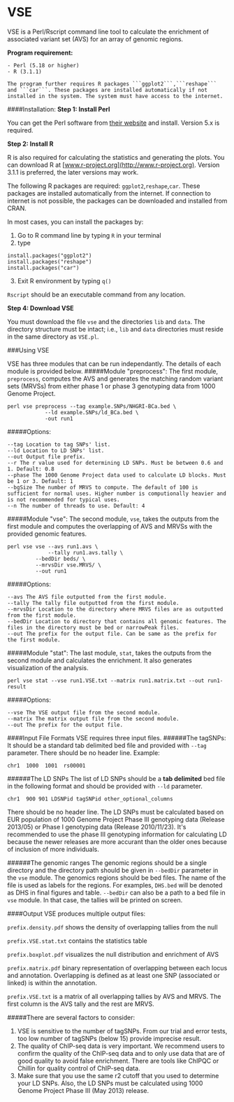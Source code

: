 # VSE
VSE is a Perl/Rscript command line tool to calculate the enrichment of associated variant set (AVS) for an array of genomic regions.

**Program requirement:**
```
- Perl (5.18 or higher)
- R (3.1.1)

The program further requires R packages ```ggplot2```,```reshape``` and ```car```. These packages are installed automatically if not installed in the system. The system must have access to the internet.
```

####Installation:
**Step 1: Install Perl**

  You can get the Perl software from [their website](https://www.perl.org/get.html) and install. Version 5.x is required.

**Step 2: Install R**

R is also required for calculating the statistics and generating the plots. You can download R at [www.r-project.org](http://www.r-project.org). Version 3.1.1 is preferred, the later versions may work.

The following R packages are required: ```ggplot2```,```reshape```,```car```. These packages are installed automatically from the internet. If connection to internet is not possible, the packages can be downloaded and installed from CRAN.

In most cases, you can install the packages by:

1. Go to R command line by typing ```R``` in your terminal
2. type

  ```
  install.packages("ggplot2")  
  install.packages("reshape")  
  install.packages("car")
  ```

3. Exit R environment by typing ```q()```

```Rscript``` should be an executable command from any location.

**Step 4: Download VSE**

You must download the file ``vse`` and the directories ```lib``` and ```data```. The directory structure must be intact; i.e., ```lib``` and ```data``` directories must reside in the same directory as ```VSE.pl```.


###Using VSE

VSE has three modules that can be run independantly. The details of each module is provided below.
#####Module "preprocess":
The first module, ```preprocess```, computes the AVS and generates the matching random variant sets (MRVSs) from either phase 1 or phase 3 genotyping data from 1000 Genome Project.

```
perl vse preprocess --tag example.SNPs/NHGRI-BCa.bed \
            --ld example.SNPs/ld_BCa.bed \
            -out run1
```

#####Options:
```
--tag Location to tag SNPs' list. 
--ld Location to LD SNPs' list.
--out Output file prefix.
--r The r value used for determining LD SNPs. Must be between 0.6 and 1. Default: 0.8
--phase The 1000 Genome Project data used to calculate LD blocks. Must be 1 or 3. Default: 1
--bgSize The number of MRVS to compute. The default of 100 is sufficient for normal uses. Higher number is computionally heavier and is not recommended for typical uses.
--n The number of threads to use. Default: 4
```
#####Module "vse":
The second module, ```vse```, takes the outputs from the first module and computes the overlapping of AVS and MRVSs with the provided genomic features.

```
perl vse vse --avs run1.avs \
     	     --tally run1.avs.tally \
	     --bedDir beds/ \
	     --mrvsDir vse.MRVS/ \
	     --out run1
```
#####Options:
```
--avs The AVS file outputted from the first module.
--tally The tally file outputted from the first module.
--mrvsDir Location to the directory where MRVS files are as outputted from the first module.
--bedDir Location to directory that contains all genomic features. The files in the directory must be bed or narrowPeak files.
--out The prefix for the output file. Can be same as the prefix for the first module.
```

#####Module "stat":
The last module, ```stat```, takes the outputs from the second module and calculates the enrichment. It also generates visualization of the analysis.

```
perl vse stat --vse run1.VSE.txt --matrix run1.matrix.txt --out run1-result
```

#####Options:
```
--vse The VSE output file from the second module.
--matrix The matrix output file from the second module.
--out The prefix for the output file.
```
####Input File Formats
VSE requires three input files.
######The tagSNPs:
It should be a standard tab delimited bed file and provided with ```--tag``` parameter. There should be no header line.
Example:
```
chr1  1000  1001  rs00001
```
######The LD SNPs
The list of LD SNPs should be a **tab delimited** bed file in the following format and should be provided with ```--ld``` parameter. 
```
chr1  900 901 LDSNPid tagSNPid other_optional_columns
```
There should be no header line. The LD SNPs must be calculated based on EUR population of 1000 Genome Project Phase III genotyping data (Release 2013/05) or Phase I genotyping data (Release 2010/11/23). It's recommended to use the phase III genotyping information for calculating LD because the newer releases are more accurant than the older ones because of inclusion of more individuals.

######The genomic ranges
The genomic regions should be a single directory and the directory path should be given in ```--bedDir``` parameter in the ```vse``` module. The genomics regions should be bed files. The name of the file is used as labels for the regions. For examples, ```DHS.bed``` will be denoted as DHS in final figures and table.
```--bedDir``` can also be a path to a bed file in ```vse``` module. In that case, the tallies will be printed on screen.

####Output
VSE produces multiple output files:

```prefix.density.pdf``` shows the density of overlapping tallies from the null

```prefix.VSE.stat.txt``` contains the statistics table

```prefix.boxplot.pdf``` visualizes the null distribution and enrichment of AVS

```prefix.matrix.pdf``` binary representation of overlapping between each locus and annotation. Overlapping is defined as at least one SNP (associated or linked) is within the annotation.

```prefix.VSE.txt``` is a matrix of all overlapping tallies by AVS and MRVS. The first column is the AVS tally and the rest are MRVS.

#####There are several factors to consider:
1. VSE is sensitive to the number of tagSNPs. From our trial and error tests, too low number of tagSNPs (below 15) provide imprecise result.
2. The quality of ChIP-seq data is very important. We recommend users to confirm the quality of the ChIP-seq data and to only use data that are of good quality to avoid false enrichment. There are tools like ChIPQC or Chillin for quality control of ChIP-seq data.
3. Make sure that you use the same r2 cutoff that you used to determine your LD SNPs. Also, the LD SNPs must be calculated using 1000 Genome Project Phase III (May 2013) release.
